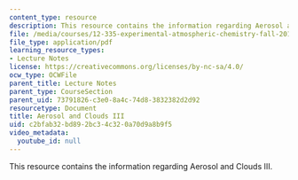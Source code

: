 ```yaml
---
content_type: resource
description: This resource contains the information regarding Aerosol and Clouds III.
file: /media/courses/12-335-experimental-atmospheric-chemistry-fall-2014/c2bfab32bd892bc34c320a70d9a8b9f5_MIT12_335F14_Lecture3_3.pdf
file_type: application/pdf
learning_resource_types:
- Lecture Notes
license: https://creativecommons.org/licenses/by-nc-sa/4.0/
ocw_type: OCWFile
parent_title: Lecture Notes
parent_type: CourseSection
parent_uid: 73791826-c3e0-8a4c-74d8-3832382d2d92
resourcetype: Document
title: Aerosol and Clouds III
uid: c2bfab32-bd89-2bc3-4c32-0a70d9a8b9f5
video_metadata:
  youtube_id: null
---
```

This resource contains the information regarding Aerosol and Clouds III.
